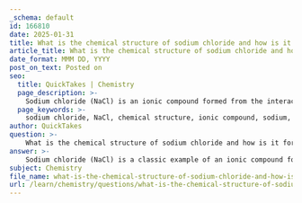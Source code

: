 ```yaml
---
_schema: default
id: 166810
date: 2025-01-31
title: What is the chemical structure of sodium chloride and how is it formed?
article_title: What is the chemical structure of sodium chloride and how is it formed?
date_format: MMM DD, YYYY
post_on_text: Posted on
seo:
  title: QuickTakes | Chemistry
  page_description: >-
    Sodium chloride (NaCl) is an ionic compound formed from the interaction of sodium and chlorine atoms through electron transfer, resulting in Na⁺ and Cl⁻ ions that create a stable crystalline lattice structure.
  page_keywords: >-
    sodium chloride, NaCl, chemical structure, ionic compound, sodium, chlorine, ion formation, ionic bond, cation, anion, crystalline lattice, octet rule, electron transfer, alkali metal, halogen
author: QuickTakes
question: >-
    What is the chemical structure of sodium chloride and how is it formed?
answer: >-
    Sodium chloride (NaCl) is a classic example of an ionic compound formed through the interaction of sodium (Na) and chlorine (Cl) atoms. The chemical structure of sodium chloride can be understood through the following key points:\n\n### Formation of Sodium Chloride\n\n1. **Atomic Structure of Sodium and Chlorine**:\n   - **Sodium (Na)**: Sodium is an alkali metal located in group one of the periodic table. It has one valence electron in its outer shell.\n   - **Chlorine (Cl)**: Chlorine is a halogen found in group seven of the periodic table. It has seven valence electrons in its outer shell.\n\n2. **Ion Formation**:\n   - **Sodium Cation (Na⁺)**: Sodium tends to lose its one valence electron to achieve a stable electron configuration similar to that of neon. When it loses this electron, it becomes a positively charged ion (cation), represented as Na⁺.\n   - **Chloride Anion (Cl⁻)**: Chlorine, on the other hand, tends to gain an electron to complete its valence shell, achieving a stable electron configuration similar to that of argon. When it gains an electron, it becomes a negatively charged ion (anion), represented as Cl⁻.\n\n3. **Ionic Bond Formation**:\n   - The transfer of an electron from sodium to chlorine results in the formation of Na⁺ and Cl⁻ ions. The electrostatic attraction between these oppositely charged ions leads to the formation of an ionic bond.\n   - This bond is characterized by the strong attraction between the positively charged sodium ions and the negatively charged chloride ions, resulting in the formation of sodium chloride (NaCl).\n\n### Chemical Structure of Sodium Chloride\n\nIn the solid state, sodium chloride forms a crystalline lattice structure where each sodium ion is surrounded by six chloride ions and vice versa. This arrangement maximizes the attractive forces between the ions and minimizes repulsion, contributing to the stability of the compound.\n\n### Summary\n\nIn summary, sodium chloride (NaCl) is formed through the transfer of an electron from sodium to chlorine, resulting in the formation of Na⁺ and Cl⁻ ions. The ionic bond formed between these ions leads to the creation of a stable compound characterized by its crystalline structure. This process exemplifies the principles of ionic bonding and the octet rule, where atoms strive to achieve a full valence shell for stability.
subject: Chemistry
file_name: what-is-the-chemical-structure-of-sodium-chloride-and-how-is-it-formed.md
url: /learn/chemistry/questions/what-is-the-chemical-structure-of-sodium-chloride-and-how-is-it-formed
---
```


&nbsp;